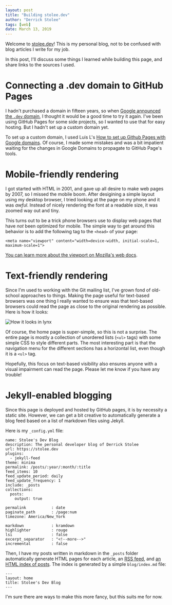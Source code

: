 ```yaml
---
layout: post
title: "Building stolee.dev"
author: "Derrick Stolee"
tags: [web]
date: March 13, 2019
---
```


Welcome to [stolee.dev](https://stolee.dev)! This is my
personal blog, not to be confused with blog articles I
write for my job.

In this post, I'll discuss some things I learned while
building this page, and share links to the sources I
used.

<!--more-->

# Connecting a .dev domain to GitHub Pages

I hadn't purchased a domain in fifteen years, so when
[Google announced the `.dev` domain](https://www.blog.google/technology/developers/hello-dev/),
I thought it would be a good time to try it again. I've
been using GitHub Pages for some side projects, so I
wanted to use that for easy hosting. But I hadn't set
up a custom domain yet.

To set up a custom domain, I used Luis L's
[How to set up Github Pages with Google domains](https://medium.com/@Tnylnc/tnylnc-how-to-set-up-github-pages-with-google-domains-83bd5a4fbc5c).
Of course, I made some mistakes and was a bit impatient
waiting for the changes in Google Domains to propagate
to GitHub Page's tools.

# Mobile-friendly rendering

I got started with HTML in 2001, and gave up all desire
to make web pages by 2007, so I missed the mobile boom.
After desigining a simple layout using my desktop browser,
I tried looking at the page on my phone and it was _awful_.
Instead of nicely rendering the font at a readable size, it
was zoomed way out and tiny.

This turns out to be a trick phone browsers use to display
web pages that have _not_ been optimized for mobile. The
simple way to get around this behavior is to add the
following tag to the `<head>` of your page:

```
<meta name="viewport" content="width=device-width, initial-scale=1, maximum-scale=1">
```

[You can learn more about the viewport on Mozilla's web docs](https://developer.mozilla.org/en-US/docs/Mozilla/Mobile/Viewport_meta_tag).

# Text-friendly rendering

Since I'm used to working with the Git mailing list,
I've grown fond of old-school approaches to things.
Making the page useful for text-based browsers was
one thing I really wanted to ensure was that
text-based browsers could read the page as close to
the original rendering as possible. Here is how it
looks:

![How it looks in lynx](https://stolee.dev/img/text-render.png)

Of course, the home page is super-simple, so this is
not a surprise. The entire page is mostly a collection
of unordered lists (`<ul>` tags) with some simple CSS
to style different parts. The most interesting part is
that the navigation menu for the different sections has
a horizontal list, even though it is a `<ul>` tag.

Hopefully, this focus on text-based visibility also
ensures anyone with a visual impairment can read the page.
Please let me know if you have any trouble!

# Jekyll-enabled blogging

Since this page is deployed and hosted by GitHub pages,
it is by necessity a static site. However, we can get
a bit creative to automatically generate a blog feed based
on a list of markdown files using Jekyll.

Here is my `_config.yml` file:

```
name: Stolee's Dev Blog
description: The personal developer blog of Derrick Stolee
url: https://stolee.dev
plugins:
  - jekyll-feed
theme: minima
permalink: /posts/:year/:month/:title
feed_items: 10
feed_update_period: daily
feed_update_frequency: 1
include: _posts
collections:
  posts:
    output: true

permalink           : date
paginate_path       : /page:num
timezone: America/New_York

markdown            : kramdown
highlighter         : rouge
lsi                 : false
excerpt_separator   : "<!--more-->"
incremental         : false

```

Then, I have my posts written in markdown in the
`_posts` folder automatically generate HTML pages
for each article, an [RSS feed](https://stolee.dev/feed.xml),
and [an HTML index of posts](https://stolee.dev/blog/). The
index is generated by a simple `blog/index.md` file:

```
---
layout: home
title: Stolee's Dev Blog
---
```

I'm sure there are ways to make this more fancy, but this
suits me for now.